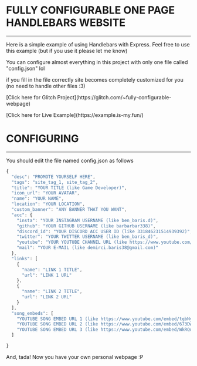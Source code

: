 FULLY CONFIGURABLE ONE PAGE HANDLEBARS WEBSITE
==============================================
<hr>

<p>Here is a simple example of using Handlebars with Express. Feel free to use this example (but if you use it please let me know)</p>
<p>You can configure almost everything in this project with only one file called "config.json" lol</p>
<p>if you fill in the file correctly site becomes completely customized for you (no need to handle other files :3)</p>
<p>[Click here for Glitch Project](https://glitch.com/~fully-configurable-webpage)</p>
<p>[Click here for Live Example](https://example.is-my.fun/)</p>

CONFIGURING
===========
<hr>
<p>You should edit the file named config.json as follows</p>

```js
{
  "desc": "PROMOTE YOURSELF HERE",
  "tags": "site_tag_1, site_tag_2",
  "title": "YOUR TITLE (like Game Developer)",
  "icon_url": "YOUR AVATAR",
  "name": "YOUR NAME",
  "location": "YOUR LOCATION",
  "custom_banner": "ANY BANNER THAT YOU WANT",
  "acc": {
    "insta": "YOUR INSTAGRAM USERNAME (like ben_baris.d)",
    "github": "YOUR GITHUB USERNAME (like barbarbar338)",
    "discord_id": "YOUR DISCORD ACC USER ID (like 331846231514939392)",
    "twitter": "YOUR TWITTER USERNAME (like ben_baris_d)",
    "youtube": "YOUR YOUTUBE CHANNEL URL (like https://www.youtube.com/ProjectHammer)",
    "mail": "YOUR E-MAIL (like demirci.baris38@gmail.com)"
  },
  "links": [
    {
      "name": "LINK 1 TITLE",
      "url": "LINK 1 URL"
    },
    {
      "name": "LINK 2 TITLE",
      "url": "LINK 2 URL"
    }
  ],
  "song_embeds": [
    "YOUTUBE SONG EMBED URL 1 (like https://www.youtube.com/embed/tgbNymZ7vqY)",
    "YOUTUBE SONG EMBED URL 2 (like https://www.youtube.com/embed/673DwzEmBAY)",
    "YOUTUBE SONG EMBED URL 3 (like https://www.youtube.com/embed/WkRQduFN4qA)"
  ]

}
```

<p>And, tada! Now you have your own personal webpage :P</p>
